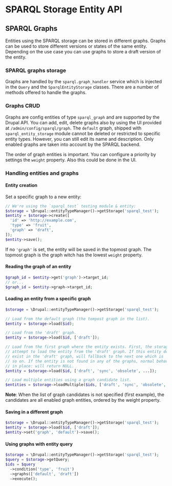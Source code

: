 # SPARQL Storage Entity API

## SPARQL Graphs

Entities using the SPARQL storage can be stored in different graphs. Graphs can
be used to store different versions or states of the same entity. Depending on
the use case you can use graphs to store a draft version of the entity.

### SPARQL graphs storage

Graphs are handled by the `sparql.graph_handler` service which is injected in
the `Query` and the `SparqlEntityStorage` classes. There are a number of
methods offered to handle the graphs.

### Graphs CRUD

Graphs are config entities of type `sparql_graph` and are supported by the
Drupal API. You can add, edit, delete graphs also by using the UI provided at
`/admin/config/sparql/graph`. The `default` graph, shipped with
`sparql_entity_storage` module cannot be deleted or restricted to specific
entity types. However, you can still edit its name and description. Only enabled
graphs are taken into account by the SPARQL backend.

The order of graph entities is important. You can configure a priority by
settings the `weight` property. Also this could be done in the UI.

### Handling entities and graphs

#### Entity creation

Set a specific graph to a new entity:

```php
// We're using the `sparql_test` testing module & entity:
$storage = \Drupal::entityTypeManager()->getStorage('sparql_test');
$entity = $storage->create([
  'id' => 'http://example.com',
  'type' => 'fruit',
  'graph' => 'draft',
]);
$entity->save();
```

If no `'graph'` is set, the entity will be saved in the topmost graph. The
topmost graph is the graph witch has the lowest `weight` property.

#### Reading the graph of an entity

```php
$graph_id = $entity->get('graph')->target_id;
// or...
$graph_id = $entity->graph->target_id;

```

#### Loading an entity from a specific graph

```php
$storage = \Drupal::entityTypeManager()->getStorage('sparql_test');

// Load from the default graph (the tompost graph in the list).
$entity = $storage->load($id);

// Load from the 'draft' graph.
$entity = $storage->load($id, ['draft']);

// Load from the first graph where the entity exists. First, the storage will
// attempt to load the entity from the 'draft' graph. If this entity doesn't
// exist in the 'draft' graph, will fallback to the next one which is 'sync' and
// so on. If the entity is not found in any of the graphs, normal behaviour is
// in place: will return NULL.
$entity = $storage->load($id, ['draft', 'sync', 'obsolete', ...]);

// Load multiple entities using a graph candidate list.
$entities = $storage->loadMultiple($ids, ['draft', 'sync', 'obsolete', ...]);
```

__Note__: When the list of graph candidates is not specified (first example),
the candidates are all enabled graph entities, ordered by the weight property.

#### Saving in a different graph

```php
$storage = \Drupal::entityTypeManager()->getStorage('sparql_test');
$entity = $storage->load($id, ['draft']);
$entity->set('graph', 'default')->save();
```

#### Using graphs with entity query

```php
$storage = \Drupal::entityTypeManager()->getStorage('sparql_test');
$query = $storage->getQuery;
$ids = $query
  ->condition('type', 'fruit')
  ->graphs(['default', 'draft'])
  ->execute();
```
